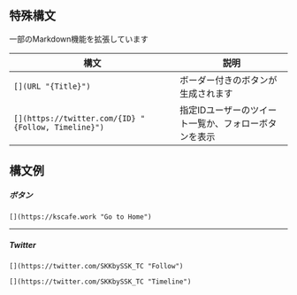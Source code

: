 
## 特殊構文


一部のMarkdown機能を拡張しています

| 構文 | 説明 |
| --- | --- |
| `[](URL "{Title}")` | ボーダー付きのボタンが生成されます |
| `[](https://twitter.com/{ID} "{Follow, Timeline}")` | 指定IDユーザーのツイート一覧か、フォローボタンを表示 |

## 構文例

##### ボタン

[](https://kscafe.work "Go to Home")
```
[](https://kscafe.work "Go to Home")
```

---
##### Twitter

[](https://twitter.com/SKKbySSK_TC "Follow")
```
[](https://twitter.com/SKKbySSK_TC "Follow")
```

[](https://twitter.com/SKKbySSK_TC "Timeline")
```
[](https://twitter.com/SKKbySSK_TC "Timeline")
```
 
 